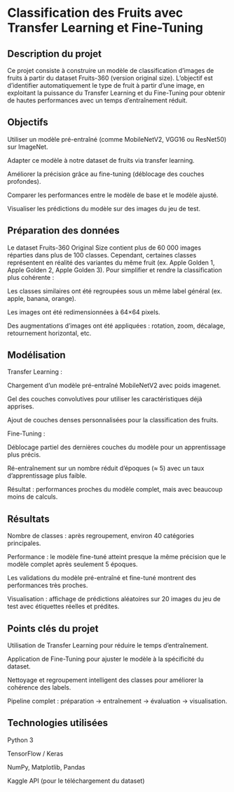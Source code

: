 # Classification des Fruits avec Transfer Learning et Fine-Tuning
## Description du projet

Ce projet consiste à construire un modèle de classification d’images de fruits à partir du dataset Fruits-360 (version original size).
L’objectif est d’identifier automatiquement le type de fruit à partir d’une image, en exploitant la puissance du Transfer Learning et du Fine-Tuning pour obtenir de hautes performances avec un temps d’entraînement réduit.

## Objectifs

Utiliser un modèle pré-entraîné (comme MobileNetV2, VGG16 ou ResNet50) sur ImageNet.

Adapter ce modèle à notre dataset de fruits via transfer learning.

Améliorer la précision grâce au fine-tuning (déblocage des couches profondes).

Comparer les performances entre le modèle de base et le modèle ajusté.

Visualiser les prédictions du modèle sur des images du jeu de test.

## Préparation des données

Le dataset Fruits-360 Original Size contient plus de 60 000 images réparties dans plus de 100 classes.
Cependant, certaines classes représentent en réalité des variantes du même fruit (ex. Apple Golden 1, Apple Golden 2, Apple Golden 3).
Pour simplifier et rendre la classification plus cohérente :

Les classes similaires ont été regroupées sous un même label général (ex. apple, banana, orange).

Les images ont été redimensionnées à 64×64 pixels.

Des augmentations d’images ont été appliquées : rotation, zoom, décalage, retournement horizontal, etc.

## Modélisation

Transfer Learning :

Chargement d’un modèle pré-entraîné MobileNetV2 avec poids imagenet.

Gel des couches convolutives pour utiliser les caractéristiques déjà apprises.

Ajout de couches denses personnalisées pour la classification des fruits.

Fine-Tuning :

Déblocage partiel des dernières couches du modèle pour un apprentissage plus précis.

Ré-entraînement sur un nombre réduit d’époques (≈ 5) avec un taux d’apprentissage plus faible.

Résultat : performances proches du modèle complet, mais avec beaucoup moins de calculs.

## Résultats

Nombre de classes : après regroupement, environ 40 catégories principales.

Performance : le modèle fine-tuné atteint presque la même précision que le modèle complet après seulement 5 époques.

Les validations du modèle pré-entraîné et fine-tuné montrent des performances très proches.

Visualisation : affichage de prédictions aléatoires sur 20 images du jeu de test avec étiquettes réelles et prédites.

## Points clés du projet

Utilisation de Transfer Learning pour réduire le temps d’entraînement.

Application de Fine-Tuning pour ajuster le modèle à la spécificité du dataset.

Nettoyage et regroupement intelligent des classes pour améliorer la cohérence des labels.

Pipeline complet : préparation → entraînement → évaluation → visualisation.

## Technologies utilisées

Python 3

TensorFlow / Keras

NumPy, Matplotlib, Pandas

Kaggle API (pour le téléchargement du dataset)
